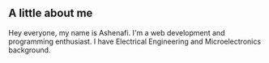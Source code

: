 ## A little about me

Hey everyone, my name is Ashenafi. I'm a web development and programming enthusiast. I have Electrical Engineering and Microelectronics background.
